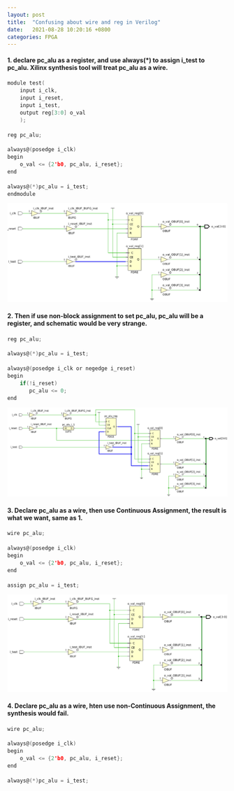 ```yaml
---
layout: post
title:  "Confusing about wire and reg in Verilog"
date:   2021-08-28 10:20:16 +0800
categories: FPGA 
---
```


#### 1. declare pc_alu as a register, and use always(*) to assign i_test to pc_alu. Xilinx synthesis tool will treat pc_alu as a wire.
   
```c
module test(
    input i_clk,
    input i_reset,
    input i_test,
    output reg[3:0] o_val
    );

reg pc_alu;

always@(posedge i_clk)
begin
    o_val <= {2'b0, pc_alu, i_reset};
end

always@(*)pc_alu = i_test;
endmodule
```

![reg0](/assets/verilog/reg0.png)

#### 2. Then if use non-block assignment to set pc_alu, pc_alu will be a register, and schematic would be very strange.

```c
reg pc_alu;

always@(*)pc_alu = i_test;

always@(posedge i_clk or negedge i_reset)
begin
    if(!i_reset)
       pc_alu <= 0;
end
```

![reg1](/assets/verilog/reg1.png)

#### 3. Declare pc_alu as a wire, then use Continuous Assignment, the result is what we want, same as 1.
   
```c
wire pc_alu;

always@(posedge i_clk)
begin
    o_val <= {2'b0, pc_alu, i_reset};
end

assign pc_alu = i_test;
```

![wire](/assets/verilog/wire.png)

#### 4. Declare pc_alu as a wire, hten use non-Continuous Assignment, the synthesis would fail.

```c
wire pc_alu;

always@(posedge i_clk)
begin
    o_val <= {2'b0, pc_alu, i_reset};
end

always@(*)pc_alu = i_test;
```
